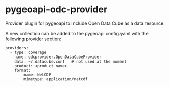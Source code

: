 # pygeoapi-odc-provider

Provider plugin for pygeoapi to include Open Data Cube as a data resource.

A new collection can be added to the pygeoapi config.yaml with the following provider section:

```
providers:
  - type: coverage
    name: odcprovider.OpenDataCubeProvider
    data: ~/.datacube.conf   # not used at the moment
    product: <product_name>
    format:
        name: NetCDF
        mimetype: application/netcdf
```

